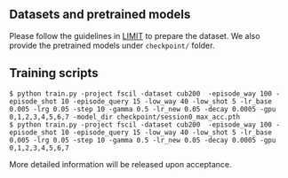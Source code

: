 ## Datasets and pretrained models
Please follow the guidelines in [LIMIT](https://github.com/zhoudw-zdw/TPAMI-Limit) to prepare the dataset.
We also provide the pretrained models under `checkpoint/` folder.

## Training scripts
    $ python train.py -project fscil -dataset cub200  -episode_way 100 -episode_shot 10 -episode_query 15 -low_way 40 -low_shot 5 -lr_base 0.005 -lrg 0.05 -step 10 -gamma 0.5 -lr_new 0.05 -decay 0.0005 -gpu 0,1,2,3,4,5,6,7 -model_dir checkpoint/session0_max_acc.pth
    $ python train.py -project fscil -dataset cub200  -episode_way 100 -episode_shot 10 -episode_query 15 -low_way 40 -low_shot 5 -lr_base 0.005 -lrg 0.05 -step 10 -gamma 0.5 -lr_new 0.05 -decay 0.0005 -gpu 0,1,2,3,4,5,6,7 
More detailed information will be released upon acceptance.
